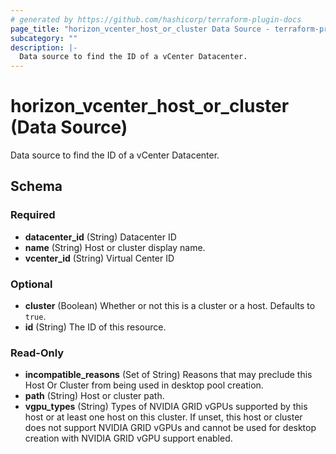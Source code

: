 ```yaml
---
# generated by https://github.com/hashicorp/terraform-plugin-docs
page_title: "horizon_vcenter_host_or_cluster Data Source - terraform-provider-horizon"
subcategory: ""
description: |-
  Data source to find the ID of a vCenter Datacenter.
---
```


# horizon_vcenter_host_or_cluster (Data Source)

Data source to find the ID of a vCenter Datacenter.



<!-- schema generated by tfplugindocs -->
## Schema

### Required

- **datacenter_id** (String) Datacenter ID
- **name** (String) Host or cluster display name.
- **vcenter_id** (String) Virtual Center ID

### Optional

- **cluster** (Boolean) Whether or not this is a cluster or a host. Defaults to `true`.
- **id** (String) The ID of this resource.

### Read-Only

- **incompatible_reasons** (Set of String) Reasons that may preclude this Host Or Cluster from being used in desktop pool creation.
- **path** (String) Host or cluster path.
- **vgpu_types** (String) Types of NVIDIA GRID vGPUs supported by this host or at least one host on this cluster. If unset, this host or cluster does not support NVIDIA GRID vGPUs and cannot be used for desktop creation with NVIDIA GRID vGPU support enabled.


